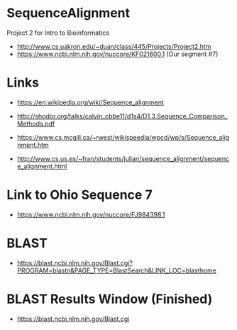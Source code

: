# SequenceAlignment
Project 2 for Intro to Bioinformatics
* http://www.cs.uakron.edu/~duan/class/445/Projects/Project2.htm
* https://www.ncbi.nlm.nih.gov/nuccore/KF021600.1 (Our segment \#7)

# Links
* https://en.wikipedia.org/wiki/Sequence_alignment

* http://shodor.org/talks/calvin_cbbe11/d1s4/D1.3.Sequence_Comparison_Methods.pdf

* https://www.cs.mcgill.ca/~rwest/wikispeedia/wpcd/wp/s/Sequence_alignment.htm

* http://www.cs.us.es/~fran/students/julian/sequence_alignment/sequence_alignment.html

# Link to Ohio Sequence 7
* https://www.ncbi.nlm.nih.gov/nuccore/FJ984398.1

# BLAST 
* https://blast.ncbi.nlm.nih.gov/Blast.cgi?PROGRAM=blastn&PAGE_TYPE=BlastSearch&LINK_LOC=blasthome

# BLAST Results Window (Finished)
* https://blast.ncbi.nlm.nih.gov/Blast.cgi
